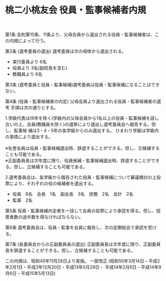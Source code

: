 

# 桃二小桃友会 役員・監事候補者内規

<br>

第1条 会則第10条、11条より、父母会員から選出される役員・監事候補者は、この内規によって行う。  

第2条 (選考委員の選出) 選考委員は次の母体から選出される。
- 実行委員より  6名 
- 役員より      3名(副校長を含む) 
- 教職員より    6名

第3条 (選考委員と役員・監事候補)選考委員は役員・監事候補になることはできない。

第4条 (役員・監事候補者の内定) 父母会員より選出される役員・監事候補者の選考 手順は次の通りとする。  

1.学級代表は(6年を除く)学級内の父母会員から1名以上の役員・監事候補を話し合いの上、会員(教職員を除く)の選挙により選出し選考委員会へ報告する。但し、監事候 補は3・4・5年の各学級からのみ選出する。  ひまわり学級は学級内の事情により選出する。  
<br>
※名誉会員は役員・監事候補選出時、辞退することができる。但し、立候補することも可能である。  
※正副委員長は次年度に限り、役員候補・監事候補選出時、辞退することができる。但し、立候補することも可能である。  

2.選考委員会は、各学級から報告された役員・監事候補について審議検討の上投票により、それぞれの役の候補者を選出する。  
- 役員　8名　会長　1名　副会長　3名　庶務　2名　会計　2名 
- 監事　2名

第5条 役員・監事候補内定者を一括して会員の投票により承認を得る。但し、投票者数の過半数を得なければならない。

第6条 選考委員会は、役員・監事を会員に報告し、次の定期総会で承認を受ける。

第7条 (各委員会からの正副委員長の選出) 正副委員長は次年度に限り、正副委員長を辞退することができる。但し、立候補することも可能である。

この内規は、昭和45年11月28日より実施。 一部改正
(昭和55年3月14日・平成2年2月1日・平成3年12月20日・平成13年5月29日・ 平成14年2月6日・平成14年9月6日・平成15年5月13日)

